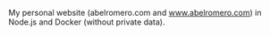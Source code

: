 My personal website (abelromero.com and www.abelromero.com) in Node.js and Docker (without private data).
